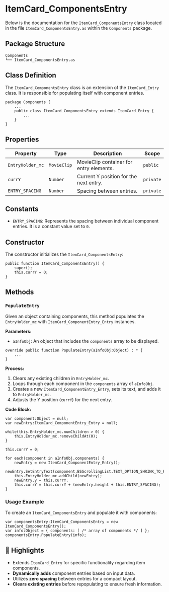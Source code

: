 # ItemCard_ComponentsEntry
Below is the documentation for the `ItemCard_ComponentsEntry` class located in the file `ItemCard_ComponentsEntry.as` within the `Components` package.

## Package Structure

```plaintext
Components
└── ItemCard_ComponentsEntry.as
```

## Class Definition

The `ItemCard_ComponentsEntry` class is an extension of the `ItemCard_Entry` class. It is responsible for populating itself with component entries.

```as3
package Components {
    ...
    public class ItemCard_ComponentsEntry extends ItemCard_Entry {
        ...
    }
}
```

## Properties

| **Property**      | **Type**     | **Description**                          | **Scope** |
|-------------------|--------------|------------------------------------------|-----------|
| `EntryHolder_mc`  | `MovieClip`  | MovieClip container for entry elements. | `public`  |
| `currY`           | `Number`     | Current Y position for the next entry.   | `private` |
| `ENTRY_SPACING`   | `Number`     | Spacing between entries.                 | `private` |

## Constants

- `ENTRY_SPACING`: Represents the spacing between individual component entries. It is a constant value set to `0`.

## Constructor

The constructor initializes the `ItemCard_ComponentsEntry`:

```as3
public function ItemCard_ComponentsEntry() {
    super();
    this.currY = 0;
}
```

## Methods

### `PopulateEntry`

Given an object containing components, this method populates the `EntryHolder_mc` with `ItemCard_ComponentEntry_Entry` instances.

**Parameters:**
- `aInfoObj`: An object that includes the `components` array to be displayed.

```as3
override public function PopulateEntry(aInfoObj:Object) : * {
    ...
}
```

**Process:**
1. Clears any existing children in `EntryHolder_mc`.
2. Loops through each component in the `components` array of `aInfoObj`.
3. Creates a new `ItemCard_ComponentEntry_Entry`, sets its text, and adds it to `EntryHolder_mc`.
4. Adjusts the Y position (`currY`) for the next entry.

**Code Block:**

```as3
var component:Object = null;
var newEntry:ItemCard_ComponentEntry_Entry = null;

while(this.EntryHolder_mc.numChildren > 0) {
    this.EntryHolder_mc.removeChildAt(0);
}

this.currY = 0;

for each(component in aInfoObj.components) {
    newEntry = new ItemCard_ComponentEntry_Entry();
    newEntry.SetEntryText(component,BSScrollingList.TEXT_OPTION_SHRINK_TO_FIT);
    this.EntryHolder_mc.addChild(newEntry);
    newEntry.y = this.currY;
    this.currY = this.currY + (newEntry.height + this.ENTRY_SPACING);
}
```

### Usage Example

To create an `ItemCard_ComponentsEntry` and populate it with components:

```as3
var componentsEntry:ItemCard_ComponentsEntry = new ItemCard_ComponentsEntry();
var info:Object = { components: [ /* array of components */ ] };
componentsEntry.PopulateEntry(info);
```

## 🌟 Highlights

- Extends `ItemCard_Entry` for specific functionality regarding item components.
- **Dynamically adds** component entries based on input data.
- Utilizes **zero spacing** between entries for a compact layout.
- **Clears existing entries** before repopulating to ensure fresh information.
